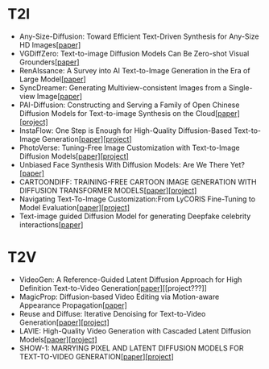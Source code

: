 # T2I
- Any-Size-Diffusion: Toward Efficient Text-Driven Synthesis for Any-Size HD Images[[paper]](http://arxiv.org/pdf/2308.16582v1)
- VGDiffZero: Text-to-image Diffusion Models Can Be Zero-shot Visual Grounders[[paper]](http://arxiv.org/pdf/2309.01141v1)
- RenAIssance: A Survey into AI Text-to-Image Generation in the Era of Large Model[[paper]](http://arxiv.org/pdf/2309.00810v1)
- SyncDreamer: Generating Multiview-consistent Images from a Single-view Image[[paper]](http://arxiv.org/pdf/2309.03453v1)
- PAI-Diffusion: Constructing and Serving a Family of Open Chinese Diffusion Models for Text-to-image Synthesis on the Cloud[[paper]](http://arxiv.org/pdf/2309.05534v1)[[project]]((https://huggingface.co/alibaba-pai))
- InstaFlow: One Step is Enough for High-Quality Diffusion-Based Text-to-Image Generation[[paper]](http://arxiv.org/pdf/2309.06380v1)[[project]](https://github.com/gnobitab/InstaFlow)
-  PhotoVerse: Tuning-Free Image Customization with Text-to-Image Diffusion Models[[paper]](http://arxiv.org/pdf/2309.05793v1)[[project]](https://photoverse2d.github.io/)
- Unbiased Face Synthesis With Diffusion Models: Are We There Yet?[[paper]](http://arxiv.org/pdf/2309.07277v1)
- CARTOONDIFF: TRAINING-FREE CARTOON IMAGE GENERATION WITH DIFFUSION TRANSFORMER MODELS[[paper]](http://arxiv.org/pdf/2309.08251v1)[[project]](https://cartoondiff.github.io/)
- Navigating Text-To-Image Customization:From LyCORIS Fine-Tuning to Model Evaluation[[paper]](http://arxiv.org/pdf/2309.14859v1)[[project]](https://github.com/KohakuBlueleaf/LyCORIS)
- Text-image guided Diffusion Model for generating Deepfake celebrity interactions[[paper]](https://arxiv.org/pdf/2309.14751v1.pdf)
# T2V
- VideoGen: A Reference-Guided Latent Diffusion Approach for High Definition Text-to-Video Generation[[paper]](http://arxiv.org/pdf/2309.00398v1)[[project???]]
- MagicProp: Diffusion-based Video Editing via Motion-aware Appearance Propagation[[paper]](http://arxiv.org/pdf/2309.00908v1)
- Reuse and Diffuse: Iterative Denoising for Text-to-Video Generation[[paper]](http://arxiv.org/pdf/2309.03549v1)[[project]](https://anonymous0x233.github.io/ReuseAndDiffuse/)
- LAVIE: High-Quality Video Generation with Cascaded Latent Diffusion Models[[paper]](https://arxiv.org/pdf/2309.15103v1.pdf)[[project]](https://vchitect.github.io/LaVie-project/)
- SHOW-1: MARRYING PIXEL AND LATENT DIFFUSION MODELS FOR TEXT-TO-VIDEO GENERATION[[paper]](https://arxiv.org/pdf/2309.15818v1.pdf)[[project]](https://showlab.github.io/Show-1/)